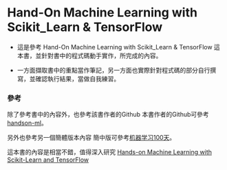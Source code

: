 # Hand-On Machine Learning with Scikit_Learn & TensorFlow

- 這是參考 Hand-On Machine Learning with Scikit_Learn & TensorFlow 這本書，並針對書中的程式碼動手實作，所完成的內容。

- 一方面擷取書中的重點當作筆記，另一方面也實際針對程式碼的部分自行撰寫，並確認執行結果，當做自我練習。


### 參考
除了參考書中的內容外，也參考該書作者的Github
本書作者的Github可參考[handson-ml](https://github.com/ageron/handson-ml)。

另外也參考另一個簡體版本內容
簡中版可參考[机器学习100天](https://github.com/MLEveryday/100-Days-Of-ML-Code)。


這本書的內容是相當不錯，值得深入研究
[Hands-on Machine Learning with Scikit-Learn and TensorFlow](http://shop.oreilly.com/product/0636920052289.do)

